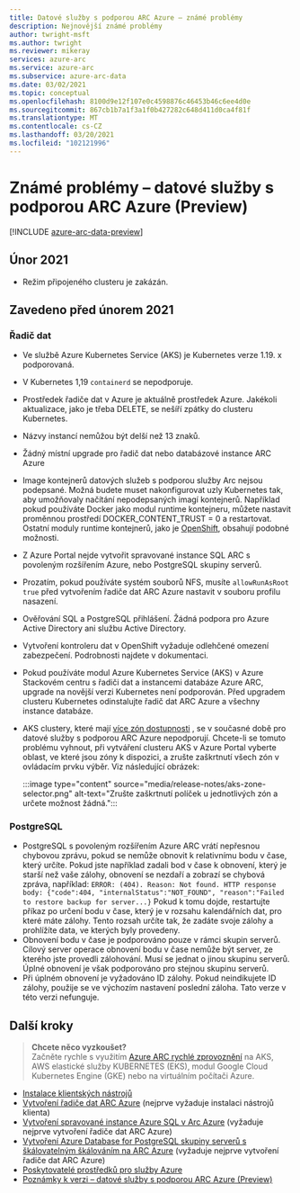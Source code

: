 ```yaml
---
title: Datové služby s podporou ARC Azure – známé problémy
description: Nejnovější známé problémy
author: twright-msft
ms.author: twright
ms.reviewer: mikeray
services: azure-arc
ms.service: azure-arc
ms.subservice: azure-arc-data
ms.date: 03/02/2021
ms.topic: conceptual
ms.openlocfilehash: 8100d9e12f107e0c4598876c46453b46c6ee4d0e
ms.sourcegitcommit: 867cb1b7a1f3a1f0b427282c648d411d0ca4f81f
ms.translationtype: MT
ms.contentlocale: cs-CZ
ms.lasthandoff: 03/20/2021
ms.locfileid: "102121996"
---
```

# <a name="known-issues---azure-arc-enabled-data-services-preview"></a>Známé problémy – datové služby s podporou ARC Azure (Preview)

[!INCLUDE [azure-arc-data-preview](../../../includes/azure-arc-data-preview.md)]

## <a name="february-2021"></a>Únor 2021

- Režim připojeného clusteru je zakázán.

## <a name="introduced-prior-to-february-2021"></a>Zavedeno před únorem 2021

### <a name="data-controller"></a>Řadič dat

- Ve službě Azure Kubernetes Service (AKS) je Kubernetes verze 1.19. x podporovaná.
- V Kubernetes 1,19 `containerd` se nepodporuje.
- Prostředek řadiče dat v Azure je aktuálně prostředek Azure. Jakékoli aktualizace, jako je třeba DELETE, se nešíří zpátky do clusteru Kubernetes.
- Názvy instancí nemůžou být delší než 13 znaků.
- Žádný místní upgrade pro řadič dat nebo databázové instance ARC Azure
- Image kontejnerů datových služeb s podporou služby Arc nejsou podepsané.  Možná budete muset nakonfigurovat uzly Kubernetes tak, aby umožňovaly načítání nepodepsaných imagí kontejnerů.  Například pokud používáte Docker jako modul runtime kontejneru, můžete nastavit proměnnou prostředí DOCKER_CONTENT_TRUST = 0 a restartovat.  Ostatní moduly runtime kontejnerů, jako je [OpenShift](https://docs.openshift.com/container-platform/4.5/openshift_images/image-configuration.html#images-configuration-file_image-configuration), obsahují podobné možnosti.
- Z Azure Portal nejde vytvořit spravované instance SQL ARC s povoleným rozšířením Azure, nebo PostgreSQL skupiny serverů.
- Prozatím, pokud používáte systém souborů NFS, musíte `allowRunAsRoot` `true` před vytvořením řadiče dat ARC Azure nastavit v souboru profilu nasazení.
- Ověřování SQL a PostgreSQL přihlášení.  Žádná podpora pro Azure Active Directory ani službu Active Directory.
- Vytvoření kontroleru dat v OpenShift vyžaduje odlehčené omezení zabezpečení.  Podrobnosti najdete v dokumentaci.
- Pokud používáte modul Azure Kubernetes Service (AKS) v Azure Stackovém centru s řadiči dat a instancemi databáze Azure ARC, upgrade na novější verzi Kubernetes není podporován. Před upgradem clusteru Kubernetes odinstalujte řadič dat ARC Azure a všechny instance databáze.
- AKS clustery, které mají [více zón dostupnosti](../../aks/availability-zones.md) , se v současné době pro datové služby s podporou ARC Azure nepodporují. Chcete-li se tomuto problému vyhnout, při vytváření clusteru AKS v Azure Portal vyberte oblast, ve které jsou zóny k dispozici, a zrušte zaškrtnutí všech zón v ovládacím prvku výběr. Viz následující obrázek:

   :::image type="content" source="media/release-notes/aks-zone-selector.png" alt-text="Zrušte zaškrtnutí políček u jednotlivých zón a určete možnost žádná.":::

### <a name="postgresql"></a>PostgreSQL

- PostgreSQL s povoleným rozšířením Azure ARC vrátí nepřesnou chybovou zprávu, pokud se nemůže obnovit k relativnímu bodu v čase, který určíte. Pokud jste například zadali bod v čase k obnovení, který je starší než vaše zálohy, obnovení se nezdaří a zobrazí se chybová zpráva, například: `ERROR: (404). Reason: Not found. HTTP response body: {"code":404, "internalStatus":"NOT_FOUND", "reason":"Failed to restore backup for server...}`
Pokud k tomu dojde, restartujte příkaz po určení bodu v čase, který je v rozsahu kalendářních dat, pro které máte zálohy. Tento rozsah určíte tak, že zadáte svoje zálohy a prohlížíte data, ve kterých byly provedeny.
- Obnovení bodu v čase je podporováno pouze v rámci skupin serverů. Cílový server operace obnovení bodu v čase nemůže být server, ze kterého jste provedli zálohování. Musí se jednat o jinou skupinu serverů. Úplné obnovení je však podporováno pro stejnou skupinu serverů.
- Při úplném obnovení je vyžadováno ID zálohy. Pokud neindikujete ID zálohy, použije se ve výchozím nastavení poslední záloha. Tato verze v této verzi nefunguje.

## <a name="next-steps"></a>Další kroky

> **Chcete něco vyzkoušet?**  
> Začněte rychle s využitím [Azure ARC rychlé zprovoznění](https://azurearcjumpstart.io/azure_arc_jumpstart/azure_arc_data/) na AKS, AWS elastické služby KUBERNETES (EKS), modul Google Cloud Kubernetes Engine (GKE) nebo na virtuálním počítači Azure.

- [Instalace klientských nástrojů](install-client-tools.md)
- [Vytvoření řadiče dat ARC Azure](create-data-controller.md) (nejprve vyžaduje instalaci nástrojů klienta)
- [Vytvoření spravované instance Azure SQL v Arc Azure](create-sql-managed-instance.md) (vyžaduje nejprve vytvoření řadiče dat ARC Azure)
- [Vytvoření Azure Database for PostgreSQL skupiny serverů s škálovatelným škálováním na ARC Azure](create-postgresql-hyperscale-server-group.md) (vyžaduje nejprve vytvoření řadiče dat ARC Azure)
- [Poskytovatelé prostředků pro služby Azure](../../azure-resource-manager/management/azure-services-resource-providers.md)
- [Poznámky k verzi – datové služby s podporou ARC Azure (Preview)](release-notes.md)
